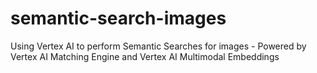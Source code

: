 # semantic-search-images
Using Vertex AI to perform Semantic Searches for images - Powered by Vertex AI Matching Engine and Vertex AI Multimodal Embeddings
